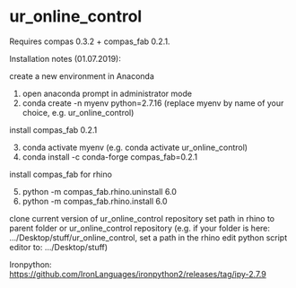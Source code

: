 # ur_online_control


Requires compas 0.3.2 + compas_fab 0.2.1.


Installation notes (01.07.2019):

create a new environment in Anaconda
1. open anaconda prompt in administrator mode
2. conda create -n myenv python=2.7.16 (replace myenv by name of your choice, e.g. ur_online_control)

install compas_fab 0.2.1

3. conda activate myenv (e.g. conda activate ur_online_control)
4. conda install -c conda-forge compas_fab=0.2.1

install compas_fab for rhino

5. python -m compas_fab.rhino.uninstall 6.0
6. python -m compas_fab.rhino.install 6.0

clone current version of ur_online_control repository
set path in rhino to parent folder or ur_online_control repository
(e.g. if your folder is here: .../Desktop/stuff/ur_online_control, set a path in the rhino edit python script editor to: .../Desktop/stuff)

Ironpython: https://github.com/IronLanguages/ironpython2/releases/tag/ipy-2.7.9
